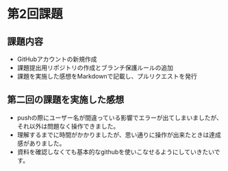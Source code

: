 # 第2回課題
## 課題内容
* GitHubアカウントの新規作成
* 課題提出用リポジトリの作成とブランチ保護ルールの追加
* 課題を実施した感想をMarkdownで記載し、プルリクエストを発行

## 第二回の課題を実施した感想
* pushの際にユーザー名が間違っている影響でエラーが出てしまいましたが、それ以外は問題なく操作できました。
* 理解するまでに時間がかかりましたが、思い通りに操作が出来たときは達成感がありました。
* 資料を確認しなくても基本的なgithubを使いこなせるようにしていきたいです。
